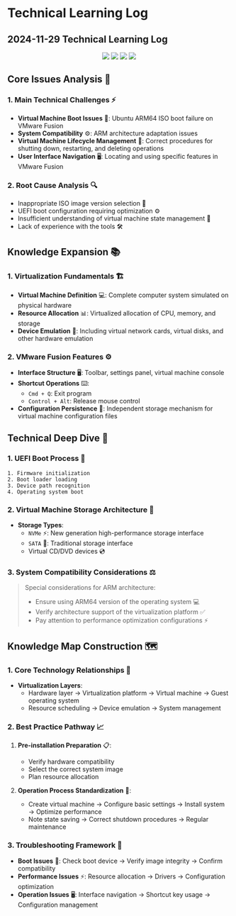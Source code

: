 # Technical Learning Log

## 2024-11-29 Technical Learning Log

<div align="center">
  <img src="https://img.shields.io/badge/VMware-607078?style=for-the-badge&logo=vmware&logoColor=white"/>
  <img src="https://img.shields.io/badge/Ubuntu-E95420?style=for-the-badge&logo=ubuntu&logoColor=white"/>
  <img src="https://img.shields.io/badge/ARM-0091BD?style=for-the-badge&logo=arm&logoColor=white"/>
  <img src="https://img.shields.io/badge/MacOS-000000?style=for-the-badge&logo=apple&logoColor=white"/>
</div>

## Core Issues Analysis 🎯

### 1. Main Technical Challenges ⚡
* **Virtual Machine Boot Issues** 🚫: Ubuntu ARM64 ISO boot failure on VMware Fusion
* **System Compatibility** ⚙️: ARM architecture adaptation issues
* **Virtual Machine Lifecycle Management** 🔄: Correct procedures for shutting down, restarting, and deleting operations
* **User Interface Navigation** 🖥️: Locating and using specific features in VMware Fusion

### 2. Root Cause Analysis 🔍
* Inappropriate ISO image version selection 📀
* UEFI boot configuration requiring optimization ⚙️
* Insufficient understanding of virtual machine state management 💭
* Lack of experience with the tools 🛠️

## Knowledge Expansion 📚

### 1. Virtualization Fundamentals 🏗️
* **Virtual Machine Definition** 💻: Complete computer system simulated on physical hardware
* **Resource Allocation** 📊: Virtualized allocation of CPU, memory, and storage
* **Device Emulation** 🔌: Including virtual network cards, virtual disks, and other hardware emulation

### 2. VMware Fusion Features ⚙️
* **Interface Structure** 🖥️: Toolbar, settings panel, virtual machine console
* **Shortcut Operations** ⌨️:
  * `Cmd + Q`: Exit program
  * `Control + Alt`: Release mouse control
* **Configuration Persistence** 💾: Independent storage mechanism for virtual machine configuration files

## Technical Deep Dive 🔬

### 1. UEFI Boot Process 🚀
```plaintext
1. Firmware initialization
2. Boot loader loading
3. Device path recognition
4. Operating system boot
```

### 2. Virtual Machine Storage Architecture 💾
* **Storage Types**:
  * `NVMe` ⚡: New generation high-performance storage interface
  * `SATA` 🔌: Traditional storage interface
  * Virtual CD/DVD devices 💿

### 3. System Compatibility Considerations ⚖️
> Special considerations for ARM architecture:
> * Ensure using ARM64 version of the operating system 💻
> * Verify architecture support of the virtualization platform ✅
> * Pay attention to performance optimization configurations ⚡

## Knowledge Map Construction 🗺️

### 1. Core Technology Relationships 🔗
* **Virtualization Layers**:
  * Hardware layer → Virtualization platform → Virtual machine → Guest operating system
  * Resource scheduling → Device emulation → System management

### 2. Best Practice Pathway 📈
1. **Pre-installation Preparation** 📋:
   * Verify hardware compatibility
   * Select the correct system image
   * Plan resource allocation

2. **Operation Process Standardization** 🔄:
   * Create virtual machine → Configure basic settings → Install system → Optimize performance
   * Note state saving → Correct shutdown procedures → Regular maintenance

### 3. Troubleshooting Framework 🔧
* **Boot Issues** 🚫: Check boot device → Verify image integrity → Confirm compatibility
* **Performance Issues** ⚡: Resource allocation → Drivers → Configuration optimization
* **Operation Issues** 🖥️: Interface navigation → Shortcut key usage → Configuration management 